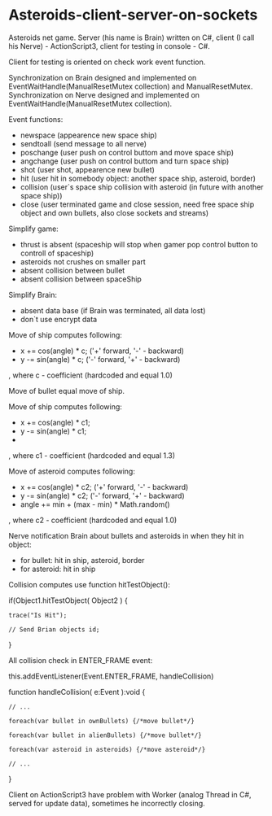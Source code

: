 # Asteroids-client-server-on-sockets

Asteroids net game. Server (his name is Brain) written on C#, client (I call his Nerve) - ActionScript3, client for testing in console - C#.

Client for testing is oriented on check work event function.

Synchronization on Brain designed and implemented on EventWaitHandle(ManualResetMutex collection) and ManualResetMutex.
Synchronization on Nerve designed and implemented on EventWaitHandle(ManualResetMutex collection).

Event functions:
- newspace (appearence new space ship)
- sendtoall (send message to all nerve)
- poschange (user push on control buttom and move space ship)
- angchange (user push on control buttom and turn space ship)
- shot (user shot, appearence new bullet)
- hit (user hit in somebody object: another space ship, asteroid, border)
- collision (user`s space ship collision with asteroid (in future with another space ship))
- close (user terminated game and close session, need free space ship object and own bullets, also close sockets and streams)

Simplify game:
- thrust is absent (spaceship will stop when gamer pop control button to controll of spaceship)
- asteroids not crushes on smaller part
- absent collision between bullet
- absent collision between spaceShip

Simplify Brain:
- absent data base (if Brain was terminated, all data lost)
- don`t use encrypt data

Move of ship computes following:
- x += cos(angle) * c; ('+' forward, '-' - backward)
- y -= sin(angle) * c; ('-' forward, '+' - backward)
  
, where c - coefficient (hardcoded and equal 1.0)

Move of bullet equal move of ship.

Move of ship computes following:
- x += cos(angle) * c1;
- y -= sin(angle) * c1;
- 
, where c1 - coefficient (hardcoded and equal 1.3)

Move of asteroid computes following:
- x += cos(angle) * c2; ('+' forward, '-' - backward)
- y -= sin(angle) * c2; ('-' forward, '+' - backward)
- angle += min + (max - min) * Math.random()

, where c2 - coefficient (hardcoded and equal 1.0)

Nerve notification Brain about bullets and asteroids in when they hit in object:
- for bullet: hit in ship, asteroid, border
- for asteroid: hit in ship

Collision computes use function hitTestObject():

if(Object1.hitTestObject( Object2 ) {

    trace("Is Hit");
  
    // Send Brian objects id;
  
  }

All collision check in ENTER_FRAME event:

this.addEventListener(Event.ENTER_FRAME, handleCollision)

function handleCollision( e:Event ):void {

    // ...
  
    foreach(var bullet in ownBullets) {/*move bullet*/}

    foreach(var bullet in alienBullets) {/*move bullet*/}
  
    foreach(var asteroid in asteroids) {/*move asteroid*/}
  
    // ...
  
}

Client on ActionScript3 have problem with Worker (analog Thread in C#, served for update data), sometimes he incorrectly closing.
